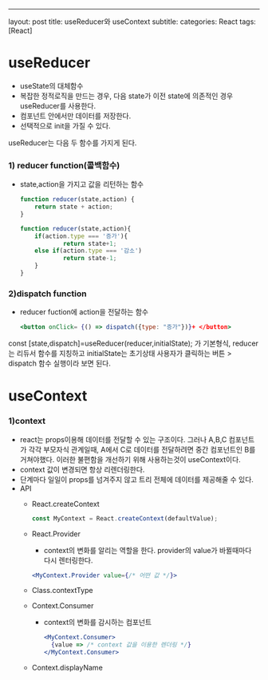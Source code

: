 ---
layout: post
title: useReducer와 useContext
subtitle:
categories: React
tags: [React]


# useReducer

- useState의 대체함수
- 복잡한 정적로직을 만드는 경우, 다음 state가 이전 state에 의존적인 경우 useReducer를 사용한다.
- 컴포넌트 안에서만 데이터를 저장한다.
- 선택적으로 init을 가질 수 있다.
    

useReducer는 다음 두 함수를 가지게 된다.

### 1) reducer function(콜백함수)

- state,action을 가지고 값을 리턴하는 함수
    
    ```jsx
    function reducer(state,action) {
    	return state + action;
    }
    ```
    
    ```jsx
    function reducer(state,action){
    	if(action.type === '증가'){
    			return state+1;
    	else if(action.type === '감소')	
    			return state-1;
    	}			
    }
    ```
    

### 2)dispatch function

- reducer fuction에 action을 전달하는 함수
    
    ```jsx
    <button onClick= {() => dispatch({type: "증가"})}+ </button>
    ```
    
 const [state,dispatch]=useReducer(reducer,initialState); 가 기본형식, reducer는 리듀서 함수를 지칭하고 initialState는 초기상태
 사용자가 클릭하는 버튼 > dispatch 함수 실행이라 보면 된다.




# useContext

### 1)context

- react는 props이용해 데이터를 전달할 수 있는 구조이다. 그러나 A,B,C 컴포넌트가 각각 부모자식 관계일때, A에서 C로 데이터를 전달하려면 중간 컴포넌트인 B를 거쳐야했다. 이러한 불편함을 개선하기 위해 사용하는것이 useContext이다.
- context 값이 변경되면 항상 리렌더링한다.
- 단계마다 일일이 props를 넘겨주지 않고 트리 전체에 데이터를 제공해줄 수 있다.
- API
    - React.createContext
        
        ```jsx
        const MyContext = React.createContext(defaultValue);
        ```
        
    - React.Provider
        - context의 변화를 알리는 역할을 한다. provider의 value가 바뀔때마다 다시 렌터링한다.
        
        ```jsx
        <MyContext.Provider value={/* 어떤 값 */}>
        ```
        
    - Class.contextType
    - Context.Consumer
        - context의 변화를 감시하는 컴포넌트
            
            ```jsx
            <MyContext.Consumer>
              {value => /* context 값을 이용한 렌더링 */}
            </MyContext.Consumer>
            ```
            
    - Context.displayName